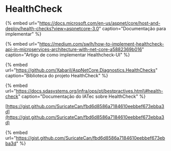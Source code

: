 # HealthCheck

{% embed url="https://docs.microsoft.com/en-us/aspnet/core/host-and-deploy/health-checks?view=aspnetcore-3.0" caption="Documentação para implementar" %}

{% embed url="https://medium.com/swlh/how-to-implement-healthcheck-api-in-microservices-architecture-with-net-core-a5882369b016" caption="Artigo de como implementar Healthcheck-UI" %}

{% embed url="https://github.com/Xabaril/AspNetCore.Diagnostics.HealthChecks" caption="Biblioteca do projeto HealthCheck" %}

{% embed url="https://docs.sdasystems.org/infra/ops/pt/bestpractives.html\#health-check" caption="Documentação do IATec sobre HealthCheck" %}

[https://gist.github.com/SuricateCan/fbd6d8586a7184610eebbef673ebba3d](https://gist.github.com/SuricateCan/fbd6d8586a7184610eebbef673ebba3d)

{% embed url="https://gist.github.com/SuricateCan/fbd6d8586a7184610eebbef673ebba3d" %}



